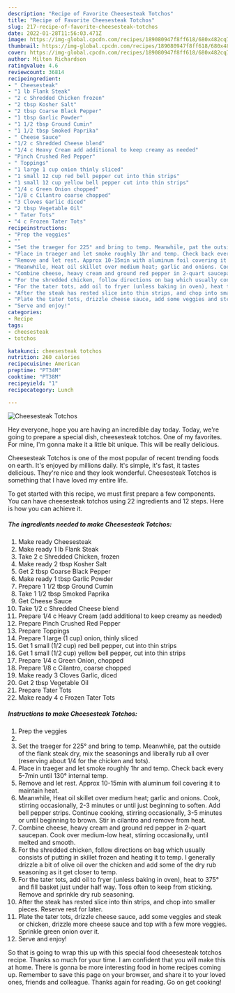 ```yaml
---
description: "Recipe of Favorite Cheesesteak Totchos"
title: "Recipe of Favorite Cheesesteak Totchos"
slug: 217-recipe-of-favorite-cheesesteak-totchos
date: 2022-01-28T11:56:03.471Z
image: https://img-global.cpcdn.com/recipes/189080947f8ff618/680x482cq70/cheesesteak-totchos-recipe-main-photo.jpg
thumbnail: https://img-global.cpcdn.com/recipes/189080947f8ff618/680x482cq70/cheesesteak-totchos-recipe-main-photo.jpg
cover: https://img-global.cpcdn.com/recipes/189080947f8ff618/680x482cq70/cheesesteak-totchos-recipe-main-photo.jpg
author: Milton Richardson
ratingvalue: 4.6
reviewcount: 36814
recipeingredient:
- " Cheesesteak"
- "1 lb Flank Steak"
- "2 c Shredded Chicken frozen"
- "2 tbsp Kosher Salt"
- "2 tbsp Coarse Black Pepper"
- "1 tbsp Garlic Powder"
- "1 1/2 tbsp Ground Cumin"
- "1 1/2 tbsp Smoked Paprika"
- " Cheese Sauce"
- "1/2 c Shredded Cheese blend"
- "1/4 c Heavy Cream add additional to keep creamy as needed"
- "Pinch Crushed Red Pepper"
- " Toppings"
- "1 large 1 cup onion thinly sliced"
- "1 small 12 cup red bell pepper cut into thin strips"
- "1 small 12 cup yellow bell pepper cut into thin strips"
- "1/4 c Green Onion chopped"
- "1/8 c Cilantro coarse chopped"
- "3 Cloves Garlic diced"
- "2 tbsp Vegetable Oil"
- " Tater Tots"
- "4 c Frozen Tater Tots"
recipeinstructions:
- "Prep the veggies"
- ""
- "Set the traeger for 225° and bring to temp. Meanwhile, pat the outside of the flank steak dry, mix the seasonings and liberally rub all over (reserving about 1/4 for the chicken and tots)."
- "Place in traeger and let smoke roughly 1hr and temp. Check back every 5-7min until 130° internal temp."
- "Remove and let rest. Approx 10-15min with aluminum foil covering it to maintain heat."
- "Meanwhile, Heat oil skillet over medium heat; garlic and onions. Cook, stirring occasionally, 2-3 minutes or until just beginning to soften. Add bell pepper strips. Continue cooking, stirring occasionally, 3-5 minutes or until beginning to brown. Stir in cilantro and remove from heat."
- "Combine cheese, heavy cream and ground red pepper in 2-quart saucepan. Cook over medium-low heat, stirring occasionally, until melted and smooth."
- "For the shredded chicken, follow directions on bag which usually consists of putting in skillet frozen and heating it to temp. I generally drizzle a bit of olive oil over the chicken and add some of the dry rub seasoning as it get closer to temp."
- "For the tater tots, add oil to fryer (unless baking in oven), heat to 375° and fill basket just under half way. Toss often to keep from sticking. Remove and sprinkle dry rub seasoning."
- "After the steak has rested slice into thin strips, and chop into smaller pieces. Reserve rest for later."
- "Plate the tater tots, drizzle cheese sauce, add some veggies and steak or chicken, drizzle more cheese sauce and top with a few more veggies. Sprinkle green onion over it."
- "Serve and enjoy!"
categories:
- Recipe
tags:
- cheesesteak
- totchos

katakunci: cheesesteak totchos 
nutrition: 260 calories
recipecuisine: American
preptime: "PT34M"
cooktime: "PT38M"
recipeyield: "1"
recipecategory: Lunch

---
```



![Cheesesteak Totchos](https://img-global.cpcdn.com/recipes/189080947f8ff618/680x482cq70/cheesesteak-totchos-recipe-main-photo.jpg)

Hey everyone, hope you are having an incredible day today. Today, we're going to prepare a special dish, cheesesteak totchos. One of my favorites. For mine, I'm gonna make it a little bit unique. This will be really delicious.



Cheesesteak Totchos is one of the most popular of recent trending foods on earth. It's enjoyed by millions daily. It's simple, it's fast, it tastes delicious. They're nice and they look wonderful. Cheesesteak Totchos is something that I have loved my entire life.


To get started with this recipe, we must first prepare a few components. You can have cheesesteak totchos using 22 ingredients and 12 steps. Here is how you can achieve it.

<!--inarticleads1-->

##### The ingredients needed to make Cheesesteak Totchos:

1. Make ready  Cheesesteak
1. Make ready 1 lb Flank Steak
1. Take 2 c Shredded Chicken, frozen
1. Make ready 2 tbsp Kosher Salt
1. Get 2 tbsp Coarse Black Pepper
1. Make ready 1 tbsp Garlic Powder
1. Prepare 1 1/2 tbsp Ground Cumin
1. Take 1 1/2 tbsp Smoked Paprika
1. Get  Cheese Sauce
1. Take 1/2 c Shredded Cheese blend
1. Prepare 1/4 c Heavy Cream (add additional to keep creamy as needed)
1. Prepare Pinch Crushed Red Pepper
1. Prepare  Toppings
1. Prepare 1 large (1 cup) onion, thinly sliced
1. Get 1 small (1/2 cup) red bell pepper, cut into thin strips
1. Get 1 small (1/2 cup) yellow bell pepper, cut into thin strips
1. Prepare 1/4 c Green Onion, chopped
1. Prepare 1/8 c Cilantro, coarse chopped
1. Make ready 3 Cloves Garlic, diced
1. Get 2 tbsp Vegetable Oil
1. Prepare  Tater Tots
1. Make ready 4 c Frozen Tater Tots




<!--inarticleads2-->

##### Instructions to make Cheesesteak Totchos:

1. Prep the veggies
1. 
1. Set the traeger for 225° and bring to temp. Meanwhile, pat the outside of the flank steak dry, mix the seasonings and liberally rub all over (reserving about 1/4 for the chicken and tots).
1. Place in traeger and let smoke roughly 1hr and temp. Check back every 5-7min until 130° internal temp.
1. Remove and let rest. Approx 10-15min with aluminum foil covering it to maintain heat.
1. Meanwhile, Heat oil skillet over medium heat; garlic and onions. Cook, stirring occasionally, 2-3 minutes or until just beginning to soften. Add bell pepper strips. Continue cooking, stirring occasionally, 3-5 minutes or until beginning to brown. Stir in cilantro and remove from heat.
1. Combine cheese, heavy cream and ground red pepper in 2-quart saucepan. Cook over medium-low heat, stirring occasionally, until melted and smooth.
1. For the shredded chicken, follow directions on bag which usually consists of putting in skillet frozen and heating it to temp. I generally drizzle a bit of olive oil over the chicken and add some of the dry rub seasoning as it get closer to temp.
1. For the tater tots, add oil to fryer (unless baking in oven), heat to 375° and fill basket just under half way. Toss often to keep from sticking. Remove and sprinkle dry rub seasoning.
1. After the steak has rested slice into thin strips, and chop into smaller pieces. Reserve rest for later.
1. Plate the tater tots, drizzle cheese sauce, add some veggies and steak or chicken, drizzle more cheese sauce and top with a few more veggies. Sprinkle green onion over it.
1. Serve and enjoy!




So that is going to wrap this up with this special food cheesesteak totchos recipe. Thanks so much for your time. I am confident that you will make this at home. There is gonna be more interesting food in home recipes coming up. Remember to save this page on your browser, and share it to your loved ones, friends and colleague. Thanks again for reading. Go on get cooking!
